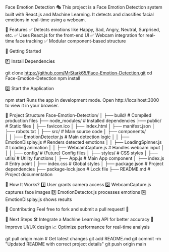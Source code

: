 Face Emotion Detection 🎭
This project is a Face Emotion Detection system built with React.js and Machine Learning. It detects and classifies facial emotions in real-time using a webcam.

📌 Features
✅ Detects emotions like Happy, Sad, Angry, Neutral, Surprised, etc.
✅ Uses React.js for the front-end UI
✅ Webcam integration for real-time face tracking
✅ Modular component-based structure

🚀 Getting Started

1️⃣ Install Dependencies

git clone https://github.com/MrStark65/Face-Emotion-Detection.git
cd Face-Emotion-Detection
npm install


2️⃣ Start the Application

npm start
Runs the app in development mode.
Open http://localhost:3000 to view it in your browser.


📂 Project Structure
Face-Emotion-Detection/
│
├── build/             # Compiled production files
├── node_modules/      # Installed dependencies
├── public/            # Static files
│   ├── favicon.ico
│   ├── index.html
│   ├── manifest.json
│   ├── robots.txt
│
├── src/               # Main source code
│   ├── components/    
│   │   ├── EmotionDetector.js      # Main detection logic
│   │   ├── EmotionDisplay.js       # Renders detected emotions
│   │   ├── LoadingSpinner.js       # Loading animation
│   │   ├── WebcamCapture.js        # Handles webcam input
│   │
│   ├── config/                     # (Future) Config files
│   ├── styles/                     # CSS styles
│   ├── utils/                      # Utility functions
│   ├── App.js                      # Main App component
│   ├── index.js                    # Entry point
│   ├── index.css                    # Global styles
│
├── package.json       # Project dependencies
├── package-lock.json  # Lock file
├── README.md          # Project documentation

📸 How It Works?
1️⃣ User grants camera access
2️⃣ WebcamCapture.js captures face images
3️⃣ EmotionDetector.js processes emotions
4️⃣ EmotionDisplay.js shows results

🤝 Contributing
Feel free to fork and submit a pull request! 🚀

📢 Next Steps
🛠️ Integrate a Machine Learning API for better accuracy
🎨 Improve UI/UX design
📈 Optimize performance for real-time analysis


git pull origin main  # Get latest changes
git add README.md
git commit -m "Updated README with correct project details"
git push origin main

